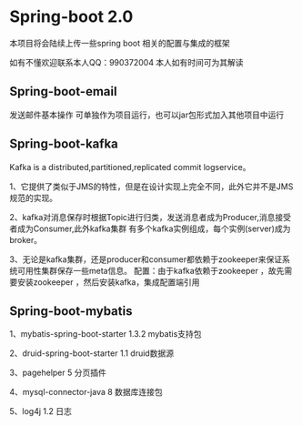 # Spring-boot  2.0
本项目将会陆续上传一些spring boot   相关的配置与集成的框架 

 如有不懂欢迎联系本人QQ：990372004 本人如有时间可为其解读
 

## Spring-boot-email 
 发送邮件基本操作 可单独作为项目运行，也可以jar包形式加入其他项目中运行 

## Spring-boot-kafka 
 Kafka is a distributed,partitioned,replicated commit logservice。
 
 1、它提供了类似于JMS的特性，但是在设计实现上完全不同，此外它并不是JMS规范的实现。
 
 2、kafka对消息保存时根据Topic进行归类，发送消息者成为Producer,消息接受者成为Consumer,此外kafka集群
      有多个kafka实例组成，每个实例(server)成为broker。
      
3、无论是kafka集群，还是producer和consumer都依赖于zookeeper来保证系统可用性集群保存一些meta信息。
	  配置：由于kafka依赖于zookeeper ，故先需要安装zookeeper ，然后安装kafka，集成配置端引用
	  
## Spring-boot-mybatis
1、mybatis-spring-boot-starter 1.3.2 mybatis支持包

2、druid-spring-boot-starter 1.1  druid数据源

3、pagehelper 5 分页插件 

4、mysql-connector-java 8  数据库连接包

5、log4j 1.2  日志









